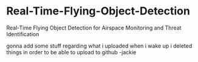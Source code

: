 # Real-Time-Flying-Object-Detection
Real-Time Flying Object Detection for Airspace Monitoring and Threat Identification

gonna add some stuff regarding what i uploaded when i wake up
i deleted things in order to be able to upload to github
  -jackie
